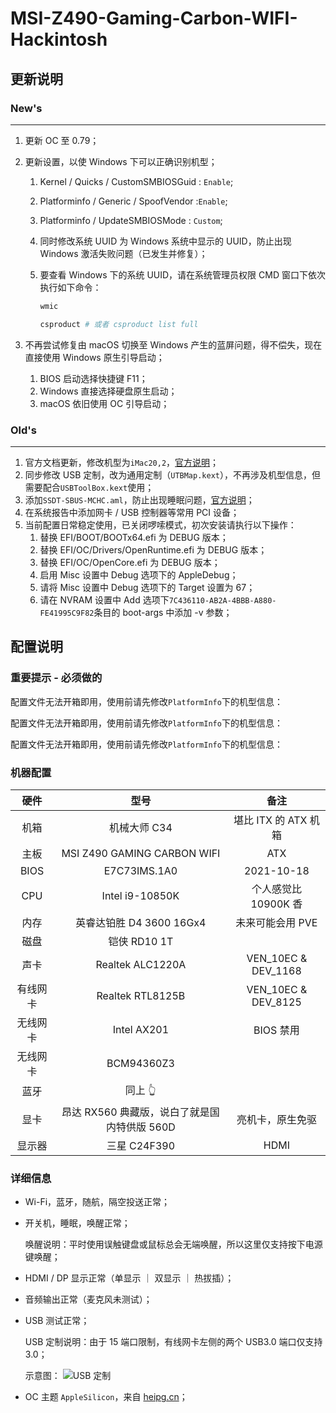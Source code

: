 # MSI-Z490-Gaming-Carbon-WIFI-Hackintosh

## 更新说明

### New's

---

1. 更新 OC 至 0.79；
2. 更新设置，以使 Windows 下可以正确识别机型；

   1. Kernel / Quicks / CustomSMBIOSGuid : `Enable`;
   2. Platforminfo / Generic / SpoofVendor :`Enable`;
   3. Platforminfo / UpdateSMBIOSMode : `Custom`;
   4. 同时修改系统 UUID 为 Windows 系统中显示的 UUID，防止出现 Windows 激活失败问题（已发生并修复）；
   5. 要查看 Windows 下的系统 UUID，请在系统管理员权限 CMD 窗口下依次执行如下命令：

      ```powershell
      wmic

      csproduct # 或者 csproduct list full
      ```

3. 不再尝试修复由 macOS 切换至 Windows 产生的蓝屏问题，得不偿失，现在直接使用 Windows 原生引导启动；
   1. BIOS 启动选择快捷键 F11；
   2. Windows 直接选择硬盘原生启动；
   3. macOS 依旧使用 OC 引导启动；

### Old's

---

1. 官方文档更新，修改机型为`iMac20,2`，[官方说明](https://dortania.github.io/OpenCore-Install-Guide/config.plist/comet-lake.html#platforminfo)；
2. 同步修改 USB 定制，改为通用定制（`UTBMap.kext`），不再涉及机型信息，但需要配合`USBToolBox.kext`使用；
3. 添加`SSDT-SBUS-MCHC.aml`，防止出现睡眠问题，[官方说明](https://dortania.github.io/OpenCore-Post-Install/universal/sleep.html#smbus)；
4. 在系统报告中添加网卡 / USB 控制器等常用 PCI 设备；
5. 当前配置日常稳定使用，已关闭啰嗦模式，初次安装请执行以下操作：
   1. 替换 EFI/BOOT/BOOTx64.efi 为 DEBUG 版本；
   2. 替换 EFI/OC/Drivers/OpenRuntime.efi 为 DEBUG 版本；
   3. 替换 EFI/OC/OpenCore.efi 为 DEBUG 版本；
   4. 启用 Misc 设置中 Debug 选项下的 AppleDebug；
   5. 请将 Misc 设置中 Debug 选项下的 Target 设置为 67；
   6. 请在 NVRAM 设置中 Add 选项下`7C436110-AB2A-4BBB-A880-FE41995C9F82`条目的 boot-args 中添加 -v 参数；

## 配置说明

### 重要提示 - 必须做的

配置文件无法开箱即用，使用前请先修改`PlatformInfo`下的机型信息：

配置文件无法开箱即用，使用前请先修改`PlatformInfo`下的机型信息：

配置文件无法开箱即用，使用前请先修改`PlatformInfo`下的机型信息：

### 机器配置

|   硬件   |                     型号                     |         备注         |
| :------: | :------------------------------------------: | :------------------: |
|   机箱   |                 机械大师 C34                 | 堪比 ITX 的 ATX 机箱 |
|   主板   |         MSI Z490 GAMING CARBON WIFI          |         ATX          |
|   BIOS   |                 E7C73IMS.1A0                 |      2021-10-18      |
|   CPU    |               Intel i9-10850K                | 个人感觉比 10900K 香 |
|   内存   |           英睿达铂胜 D4 3600 16Gx4           |   未来可能会用 PVE   |
|   磁盘   |                 铠侠 RD10 1T                 |                      |
|   声卡   |               Realtek ALC1220A               | VEN_10EC & DEV_1168  |
| 有线网卡 |               Realtek RTL8125B               | VEN_10EC & DEV_8125  |
| 无线网卡 |                 Intel AX201                  |      BIOS 禁用       |
| 无线网卡 |                  BCM94360Z3                  |                      |
|   蓝牙   |                   同上 👆                    |                      |
|   显卡   | 昂达 RX560 典藏版，说白了就是国内特供版 560D |   亮机卡，原生免驱   |
|  显示器  |                 三星 C24F390                 |         HDMI         |

### 详细信息

- Wi-Fi，蓝牙，随航，隔空投送正常；
- 开关机，睡眠，唤醒正常；

  唤醒说明：平时使用误触键盘或鼠标总会无端唤醒，所以这里仅支持按下电源键唤醒；

- HDMI / DP 显示正常（单显示 ｜ 双显示 ｜ 热拔插）；
- 音频输出正常（麦克风未测试）；
- USB 测试正常；

  USB 定制说明：由于 15 端口限制，有线网卡左侧的两个 USB3.0 端口仅支持 3.0；

  示意图：
  ![USB 定制](https://tva1.sinaimg.cn/large/008i3skNly1gzdczpkwsyj30t40q8ac9.jpg)

- OC 主题 `AppleSilicon`，来自 [heipg.cn](https://heipg.cn)；
